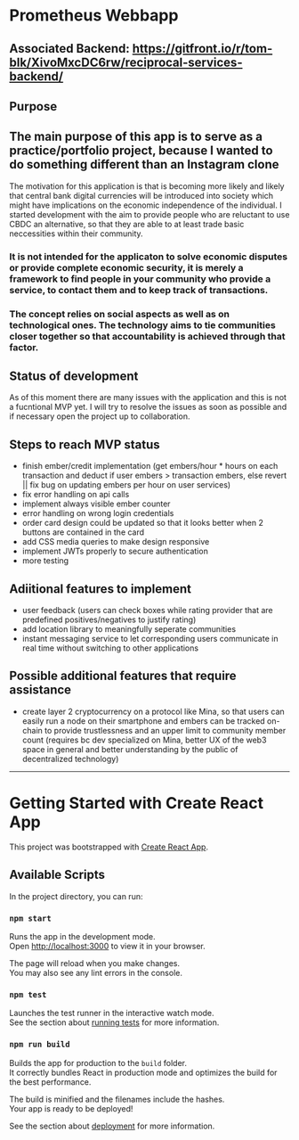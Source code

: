 # Prometheus Webbapp

## Associated Backend: https://gitfront.io/r/tom-blk/XivoMxcDC6rw/reciprocal-services-backend/

## Purpose

## The main purpose of this app is to serve as a practice/portfolio project, because I wanted to do something different than an Instagram clone

The motivation for this application is that is becoming more likely and likely that central bank digital currencies will be introduced into society which might have implications on the economic independence of the individual.
I started development with the aim to provide people who are reluctant to use CBDC an alternative, so that they are able to at least trade basic neccessities within their community.

### It is not intended for the applicaton to solve economic disputes or provide complete economic security, it is merely a framework to find people in your community who provide a service, to contact them and to keep track of transactions.
### The concept relies on social aspects as well as on technological ones. The technology aims to tie communities closer together so that accountability is achieved through that factor. 

## Status of development

As of this moment there are many issues with the application and this is not a fucntional MVP yet.
I will try to resolve the issues as soon as possible and if necessary open the project up to collaboration.

## Steps to reach MVP status

- finish ember/credit implementation (get embers/hour * hours on each transaction and deduct if user embers > transaction embers, else revert || fix bug on updating embers per hour on user services)
- fix error handling on api calls
- implement always visible ember counter
- error handling on wrong login credentials
- order card design could be updated so that it looks better when 2 buttons are contained in the card
- add CSS media queries to make design responsive
- implement JWTs properly to secure authentication
- more testing

## Adiitional features to implement

- user feedback (users can check boxes while rating provider that are predefined positives/negatives to justify rating)
- add location library to meaningfully seperate communities
- instant messaging service to let corresponding users communicate in real time without switching to other applications

## Possible additional features that require assistance

- create layer 2 cryptocurrency on a protocol like Mina, so that users can easily run a node on their smartphone and embers can be tracked on-chain to provide trustlessness and an upper limit to community member count (requires bc dev specialized on Mina, better UX of the web3 space in general and better understanding by the public of decentralized technology)

---------------------------------------------------------

# Getting Started with Create React App

This project was bootstrapped with [Create React App](https://github.com/facebook/create-react-app).

## Available Scripts

In the project directory, you can run:

### `npm start`

Runs the app in the development mode.\
Open [http://localhost:3000](http://localhost:3000) to view it in your browser.

The page will reload when you make changes.\
You may also see any lint errors in the console.

### `npm test`

Launches the test runner in the interactive watch mode.\
See the section about [running tests](https://facebook.github.io/create-react-app/docs/running-tests) for more information.

### `npm run build`

Builds the app for production to the `build` folder.\
It correctly bundles React in production mode and optimizes the build for the best performance.

The build is minified and the filenames include the hashes.\
Your app is ready to be deployed!

See the section about [deployment](https://facebook.github.io/create-react-app/docs/deployment) for more information.


